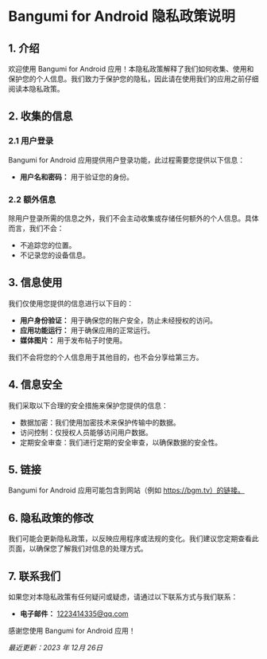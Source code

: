 # Bangumi for Android 隐私政策说明

## 1. 介绍

欢迎使用 Bangumi for Android 应用！本隐私政策解释了我们如何收集、使用和保护您的个人信息。我们致力于保护您的隐私，因此请在使用我们的应用之前仔细阅读本隐私政策。

## 2. 收集的信息

### 2.1 用户登录

Bangumi for Android 应用提供用户登录功能，此过程需要您提供以下信息：

- **用户名和密码：** 用于验证您的身份。

### 2.2 额外信息

除用户登录所需的信息之外，我们不会主动收集或存储任何额外的个人信息。具体而言，我们不会：

- 不追踪您的位置。
- 不记录您的设备信息。

## 3. 信息使用

我们仅使用您提供的信息进行以下目的：

- **用户身份验证：** 用于确保您的账户安全，防止未经授权的访问。
- **应用功能运行：** 用于确保应用的正常运行。
- **媒体图片：** 用于发布帖子时使用。

我们不会将您的个人信息用于其他目的，也不会分享给第三方。

## 4. 信息安全

我们采取以下合理的安全措施来保护您提供的信息：

- 数据加密：我们使用加密技术来保护传输中的数据。
- 访问控制：仅授权人员能够访问用户数据。
- 定期安全审查：我们进行定期的安全审查，以确保数据的安全性。

## 5. 链接

Bangumi for Android 应用可能包含到网站（例如 https://bgm.tv）的链接。

## 6. 隐私政策的修改

我们可能会更新隐私政策，以反映应用程序或法规的变化。我们建议您定期查看此页面，以确保您了解我们对信息的处理方式。

## 7. 联系我们

如果您对本隐私政策有任何疑问或疑虑，请通过以下联系方式与我们联系：

- **电子邮件：** 1223414335@qq.com

感谢您使用 Bangumi for Android 应用！

*最近更新：2023 年 12月 26日*
